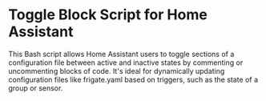 # Toggle Block Script for Home Assistant
This Bash script allows Home Assistant users to toggle sections of a configuration file between active and inactive states by commenting or uncommenting blocks of code. It's ideal for dynamically updating configuration files like frigate.yaml based on triggers, such as the state of a group or sensor.
